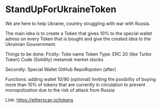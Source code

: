 # StandUpForUkraineToken
We are here to help Ukraine, country struggling with war with Russia.

The main idea is to create a Token that gives 10% to the special wallet adress on every Token that is bought and give the created idea to the Ukrainian Gouvernment.

Things to be done:
Firstly:
Toke name
Token Type: ERC 20 (like Turbo Token)
Code (Solidity)
metamsk
merket stocks

Secondly:
Special Wallet
GitHub RepoRopsten (after)

Functions:
adding wallet
10/90
(optional) limiting the posibility of buying more than 10% of tokens that are currently in circulation to prevent monopolization due to the risk of attack from Russia

Link: 
https://etherscan.io/tokens


